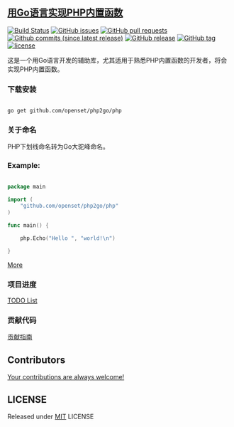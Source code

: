 ## [用Go语言实现PHP内置函数](https://openset.github.io/php2go/)

[![Build Status](https://travis-ci.org/openset/php2go.svg?branch=master)](https://travis-ci.org/openset/php2go)
[![GitHub issues](https://img.shields.io/github/issues/openset/php2go.svg?style=plastic)](https://github.com/openset/php2go/issues)
[![GitHub pull requests](https://img.shields.io/github/issues-pr/openset/php2go.svg?style=plastic)](https://github.com/openset/php2go/pulls)
[![Github commits (since latest release)](https://img.shields.io/github/commits-since/openset/php2go/v1.0.0.svg?style=plastic)](https://github.com/openset/php2go/commits/master)
[![GitHub release](https://img.shields.io/github/release/openset/php2go.svg?style=plastic)](https://github.com/openset/php2go/releases)
[![GitHub tag](https://img.shields.io/github/tag/openset/php2go.svg?style=plastic)](https://github.com/openset/php2go/tags)
[![license](https://img.shields.io/github/license/openset/php2go.svg)](https://github.com/openset/php2go/blob/master/LICENSE)

这是一个用Go语言开发的辅助库，尤其适用于熟悉PHP内置函数的开发者，将会实现PHP内置函数。

### 下载安装

```shell

go get github.com/openset/php2go/php

```

### 关于命名

PHP下划线命名转为Go大驼峰命名。

### Example:

```go

package main

import (
    "github.com/openset/php2go/php"
)

func main() {

    php.Echo("Hello ", "world!\n")

}

```

[More](https://github.com/openset/php2go/blob/master/main.go)

### 项目进度

[TODO List](https://github.com/openset/php2go/blob/master/TODO.md)

### 贡献代码

[贡献指南](https://github.com/openset/php2go/blob/master/.github/CONTRIBUTING.md)

## Contributors

[Your contributions are always welcome!](https://github.com/openset/php2go/graphs/contributors)

## LICENSE

Released under [MIT](https://github.com/openset/php2go/blob/master/LICENSE) LICENSE
